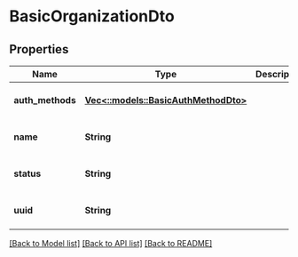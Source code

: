 # BasicOrganizationDto

## Properties

| Name             | Type                                                           | Description | Notes                        |
| ---------------- | -------------------------------------------------------------- | ----------- | ---------------------------- |
| **auth_methods** | [**Vec<::models::BasicAuthMethodDto>**](BasicAuthMethodDto.md) |             | [optional] [default to null] |
| **name**         | **String**                                                     |             | [optional] [default to null] |
| **status**       | **String**                                                     |             | [optional] [default to null] |
| **uuid**         | **String**                                                     |             | [optional] [default to null] |

[[Back to Model list]](../README.md#documentation-for-models) [[Back to API list]](../README.md#documentation-for-api-endpoints) [[Back to README]](../README.md)
